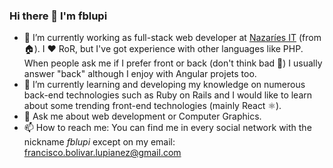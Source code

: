 ### Hi there 👋 I'm fblupi 

- 🔭 I’m currently working as full-stack web developer at [Nazaríes IT](https://www.nazaries.com) (from 🏠). I ❤️ RoR, but I've got experience with other languages like PHP. When people ask me if I prefer front or back (don't think bad 🌚) I usually answer "back" although I enjoy with Angular projets too.
- 🌱 I’m currently learning and developing my knowledge on numerous back-end technologies such as Ruby on Rails and I would like to learn about some trending front-end technologies (mainly React ⚛️).
- 💬 Ask me about web development or Computer Graphics.
- 📫 How to reach me: You can find me in every social network with the nickname _fblupi_ except on my email: francisco.bolivar.lupianez@gmail.com

